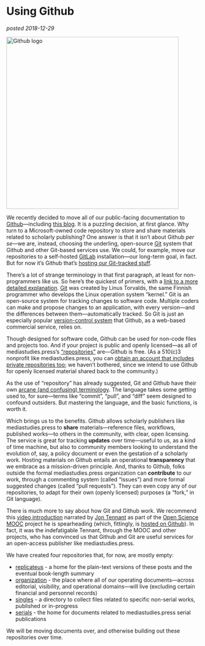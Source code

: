 # Using Github

*posted 2018-12-29*

<a href="/images/github.jpg"><img src="/images/github.jpg" alt="Github logo" width="450" class="aligncenter size-medium"></a>

We recently decided to move all of our public-facing documentation to [Github](https://github.com)—including [this blog](https://github.com/mediastudiespress/replicateus). It is a puzzling decision, at first glance. Why turn to a Microsoft-owned code repository to store and share materials related to scholarly publishing? One answer is that it isn’t about Github *per se*—we are, instead, choosing the underling, open-source [Git](https://en.m.wikipedia.org/wiki/Git) system that Github and other Git-based services use. We could, for example, move our repositories to a self-hosted [GitLab](https://about.gitlab.com/) installation—our long-term goal, in fact. But for now it’s Github that’s [hosting our Git-tracked stuff](https://github.com/orgs/mediastudiespress/dashboard).

There’s a lot of strange terminology in that first paragraph, at least for non-programmers like us. So here’s the quickest of primers, with a [link to a more detailed explanation](https://www.youtube.com/watch?v=AnftV9HBPSc). [Git](https://en.m.wikipedia.org/wiki/) was created by Linus Torvalds, the same Finnish programmer who develops the Linux operation system “kernel.” Git is an open-source system for tracking changes to software code. Multiple coders can make and propose changes to an application, with every version—and the differences between them—automatically tracked. So Git is just an especially popular [version-control system](https://en.wikipedia.org/wiki/Version_control) that Github, as a web-based commercial service, relies on.

Though designed for software code, Github can be used for non-code files and projects too. And if your project is public and openly licensed—as all of mediastudies.press’s [“repositories”](https://github.com/orgs/mediastudiespress/dashboard) are—Github is free. (As a 510(c)3 nonprofit like mediastudies.press, you can [obtain an account that includes private repositories too](https://github.com/nonprofit); we haven’t bothered, since we intend to use Github for openly licensed material shared back to the community.)

As the use of “repository” has already suggested, Git and Github have their own [arcane (and confusing) terminology](https://help.github.com/articles/github-glossary/). The language takes some getting used to, for sure—terms like “commit”, “pull”, and “diff” seem designed to confound outsiders. But mastering the language, and the basic functions, is worth it.

Which brings us to the benefits. Github allows scholarly publishers like mediastudies.press to **share** materials—reference files, workflows, published works—to others in the community, with clear, open licensing. The service is great for tracking **updates** over time—useful to us, as a kind of time machine, but also to community members looking to understand the evolution of, say, a policy document or even the gestation of a scholarly work. Hosting materials on Github entails an operational **transparency** that we embrace as a mission-driven principle. And, thanks to Github, folks outside the formal mediastudies.press organization can **contribute** to our work, through a commenting system (called “issues”) and more formal suggested changes (called “pull requests”). They can even copy any of our repositories, to adapt for their own (openly licensed) purposes (a “fork,” in Git language). 

There is much more to say about how Git and Github work. We recommend this [video introduction](https://www.youtube.com/watch?v=AnftV9HBPSc) narrated by [Jon Tennant](http://fossilsandshit.com/) as part of the [Open Science MOOC](https://opensciencemooc.eu/) project he is spearheading (which, fittingly, is [hosted on Github](https://github.com/OpenScienceMOOC)). In fact, it was the indefatigable Tennant, through the MOOC and other projects, who has convinced us that Github and Git are useful services for an open-access publisher like mediastudies.press.

We have created four repositories that, for now, are mostly empty:

* [replicateus](https://github.com/mediastudiespress/replicateus) - a home for the plain-text versions of these posts and the eventual book-length summary
* [organization](https://github.com/mediastudiespress/organization) - the place where all of our operating documents—across editorial, visibility, and operational domains—will live (excluding certain financial and personnel records)
* [singles](https://github.com/mediastudiespress/singles) - a directory to collect files related to specific non-serial works, published or in-progress
* [serials](https://github.com/mediastudiespress/serials) - the home for documents related to mediastudies.press serial publications

We will be moving documents over, and otherwise building out these repositories over time. 